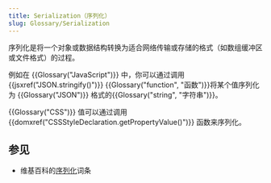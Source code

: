 ```yaml
---
title: Serialization（序列化）
slug: Glossary/Serialization
---
```


序列化是将一个对象或数据结构转换为适合网络传输或存储的格式（如数组缓冲区或文件格式）的过程。

例如在 {{Glossary("JavaScript")}} 中，你可以通过调用 {{jsxref("JSON.stringify()")}} {{Glossary("function", "函数")}}将某个值序列化为 {{Glossary("JSON")}} 格式的{{Glossary("string", "字符串")}}。

{{Glossary("CSS")}} 值可以通过调用 {{domxref("CSSStyleDeclaration.getPropertyValue()")}} 函数来序列化。

## 参见

- 维基百科的[序列化](https://zh.wikipedia.org/zh-cn/序列化)词条
